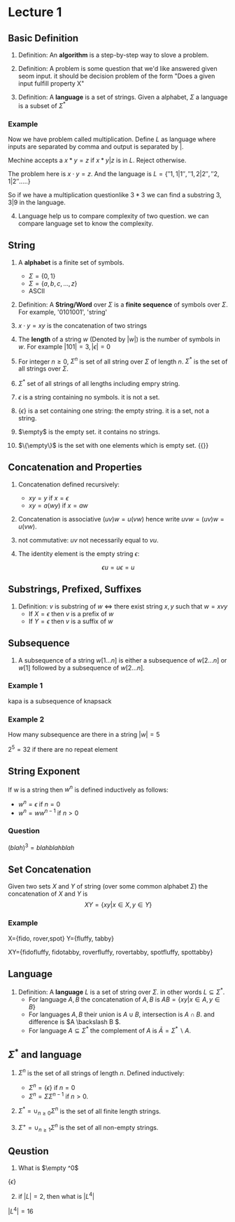 # Lecture 1

## Basic Definition

1. Definition: An **algorithm** is a step-by-step way to slove a problem.



2. Definition: A problem is some question that we'd like answered given seom input. it should be decision problem of the form "Does a given input fulfill property X"



3. Definition: A **language** is a set of strings. Given a alphabet, $\Sigma$ a language is a subset of $\Sigma^*$ 

### Example

Now we have problem called multiplication. Define $L$ as language where inputs are separated by comma and output is separated by $|$.

Mechine accepts a $x*y=z$ if $x*y|z$ is in $L$.  Reject otherwise. 

The problem here is $x\cdot y = z$. And the language is $L=\{''1,1|1'', ''1,2|2'', ''2,1|2'' .....\}$ 

So if we have a multiplication questionlike $3*3$ we can find a substring $3,3|9$ in the language. 



4. Language help us to compare complexity of two question. we can compare language set to know the complexity. 





## String

1. A **alphabet** is a finite set of symbols.
   - $\Sigma = \{0,1\}$
   - $\Sigma=\{a, b, c, \ldots, z\}$
   - ASCII



2. Definition: A **String/Word** over $\Sigma$ is a **finite sequence** of symbols over $\Sigma$. For example, '0101001', 'string'



3. $x\cdot y = xy$ is the concatenation of two strings 



4. The **length** of a string $w$ (Denoted by $|w|$) is the number of symbols in $w$. For example $|101|=3, |\epsilon| = 0$



5. For integer $n\ge 0$, $\Sigma^n$ is set of all string over $\Sigma$ of length $n$.   $\Sigma ^*$ is the set of all strings over $\Sigma$.



6. $\Sigma^*$ set of all strings of all lengths including empry string. 



7. $\epsilon$ is a string containing no symbols. it is not a set.



8. $\{\epsilon \}$ is a set containing one string: the empty string. it is a set, not a string. 



9. $\empty$ is the empty set. it contains no strings. 



10. $\{\empty\}$ is the set with one elements which is empty set. $\{\{\}\}$





## Concatenation and Properties

1. Concatenation defined recursively: 
   - $xy=y$ if $x=\epsilon$
   - $xy=a(wy)$ if $x=aw$



2. Concatenation is associative $(uv)w = u(vw)$ hence write $uvw=(uv)w=u(vw)$.



3. not commutative: $uv$ not necessarily equal to $vu$.



4. The identity element is the empty string $\epsilon$:

$$
\epsilon u=u\epsilon =u
$$



## Substrings, Prefixed, Suffixes

1. Definition: $v$ is substring of $w$ $\Leftrightarrow$ there exist string $x,y$ such that $w=xvy$
   - If $X=\epsilon$ then $v$ is a prefix of $w$
   - If $Y=\epsilon$ then $v$ is a suffix of $w$



## Subsequence

1. A subsequence of a string $w[1...n]$ is either a subsequence of $w[2...n]$ or $w[1]$ followed by a subsequence of $w[2...n]$.

### Example 1

kapa is a subsequence of knapsack

### Example 2

How many subsequence are there in a string $|w|=5$

$2^5=32$ if there are no repeat element





## String Exponent

If w is a string then $w^n$ is defined inductively as follows:

- $w^n=\epsilon$ if $n=0$
- $w^n=ww^{n-1}$ if $n>0$

### Question

$(blah)^3=blahblahblah$



## Set Concatenation

Given two sets $X$ and $Y$ of string (over some common alphabet $\Sigma$) the concatenation of $X$ and $Y$ is 
$$
XY=\{xy|x\in X, y\in Y\}
$$

### Example

X={fido, rover,spot} Y={fluffy, tabby}

XY={fidofluffy, fidotabby, roverfluffy, rovertabby, spotfluffy, spottabby}





## Language

1. Definition: A **language** $L$ is a set of string over $\Sigma$. in other words $L\subseteq \Sigma^*$.
   - For language $A,B$ the concatenation of $A,B$ is $AB=\{xy|x\in A, y\in B\}$
   - For languages $A,B$ their union is $A\cup B$, intersection is $A\cap B$. and difference is $A \backslash B $.
   - For language $A\subseteq \Sigma^*$ the complement of $A$ is $\bar{A}=\Sigma^* \backslash A$.



## $\Sigma^*$ and language

1. $\Sigma ^n$ is the set of all strings of length $n$. Defined inductively: 
   - $\Sigma^n=\{\epsilon\}$ if $n=0$
   - $\Sigma^n=\Sigma \Sigma^{n-1}$ if $n>0$.



2. $\Sigma^* = \cup_{n\ge 0}\Sigma^n$ is the set of all finite length strings. 



3. $\Sigma^+ = \cup_{n\ge 1}\Sigma^n$ is the set of all non-empty strings. 





## Qeustion

1. What is $\empty ^0$

$\{\epsilon\}$

2. if $|L|=2$, then what is $|L^4|$

$|L^4|=16$



